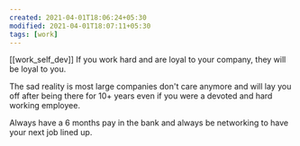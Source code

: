 ```yaml
---
created: 2021-04-01T18:06:24+05:30
modified: 2021-04-01T18:07:11+05:30
tags: [work]
---
```

[[work_self_dev]]
 If you work hard and are loyal to your company, they will be loyal to you. 

The sad reality is most large companies don't care anymore and will lay you off after being there for 10+ years even if you were a devoted and hard working employee.

Always have a 6 months pay in the bank and always be networking to have your next job lined up. 
